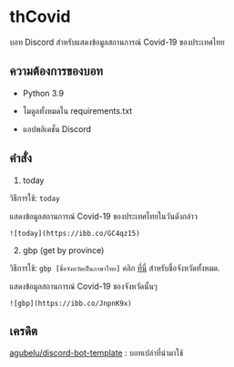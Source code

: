 # thCovid

บอท Discord สำหรับแสดงข้อมูลสถานการณ์ Covid-19 ของประเทศไทย

## ความต้องการของบอท

- Python 3.9

- โมดูลทั้งหมดใน requirements.txt

- แอปพลิเคชั่น Discord

## คำสั่ง

1. today

วิธีการใช้: `today`

แสดงข้อมูลสถานการณ์ Covid-19 ของประเทศไทยในวันดังกล่าว

    ![today](https://ibb.co/GC4qz15)

2. gbp (get by province)

วิธีการใช้: `gbp [ชื่อจังหวัดเป็นภาษาไทย]` คลิก [ที่นี่](https://www.govesite.com/uploads/20150616220039Pp9UPrr/20180720112427_3_hDHa8tk.pdf) สำหรับชื่อจังหวัดทั้งหมด.

แสดงข้อมูลสถานการณ์ Covid-19 ของจังหวัดนั้นๆ

    ![gbp](https://ibb.co/JnpnK9x)

## เครดิต

[agubelu/discord-bot-template](https://github.com/agubelu/discord-bot-template) : บอทเปล่าที่นำมาใช้